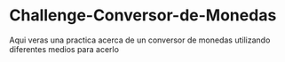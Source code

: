 # Challenge-Conversor-de-Monedas
Aqui veras una practica acerca de un conversor de monedas utilizando diferentes medios para acerlo
